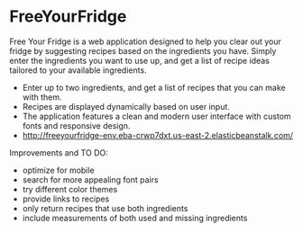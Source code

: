 # FreeYourFridge
Free Your Fridge is a web application designed to help you clear out your fridge by suggesting recipes based on the ingredients you have. 
Simply enter the ingredients you want to use up, and get a list of recipe ideas tailored to your available ingredients.
- Enter up to two ingredients, and get a list of recipes that you can make with them.
- Recipes are displayed dynamically based on user input.
- The application features a clean and modern user interface with custom fonts and responsive design.
- http://freeyourfridge-env.eba-crwp7dxt.us-east-2.elasticbeanstalk.com/

Improvements and TO DO:
- optimize for mobile
- search for more appealing font pairs
- try different color themes
- provide links to recipes
- only return recipes that use both ingredients
- include measurements of both used and missing ingredients
